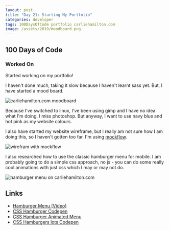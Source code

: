 ```yaml
---
layout: post
title: "Day 21: Starting My Portfolio"
categories: developer
tags: 100DaysOfCode portfolio carliehamilton.com
image: /assets/2019/moodboard.png
---
```

## 100 Days of Code

### Worked On

Started working on my portfolio!

I haven't done much, taking it slow because I haven't learnt sass yet. But, I have started a mood board.

![carliehamilton.com moodboard](/assets/2019/moodboard.png)

Because I've switched to linux, I've been using gimp and I have no idea what I'm doing. I miss photoshop. But anyway, I want to use navy blue and hot pink as my website colours.

I also have started my website wireframe, but I really am not sure how I am doing this, so I haven't gotten too far. I'm using [mockflow](http://mockflow.com).

![wirefram with mockflow](/assets/2019/wireframe.png)

I also researched how to use the classic hamburger menu for mobile. I am probably going to do a simple css approach, no js - you can do some really cool animations with just css which I may or may not do.

![hamburger menu on carliehamilton.com](/assets/2019/hamburger.png)

## Links

- [Hamburger Menu (Video)](https://youtu.be/xMTs8tAapnQ)
- [CSS Hamburger Codepen](https://codepen.io/erikterwan/pen/EVzeRP)
- [CSS Hamburger Animated Menu](https://w3bits.com/animated-menu-icon-css/)
- [CSS Hamburgers lots Codepen](https://codepen.io/ainalem/pen/LJYRxz)
